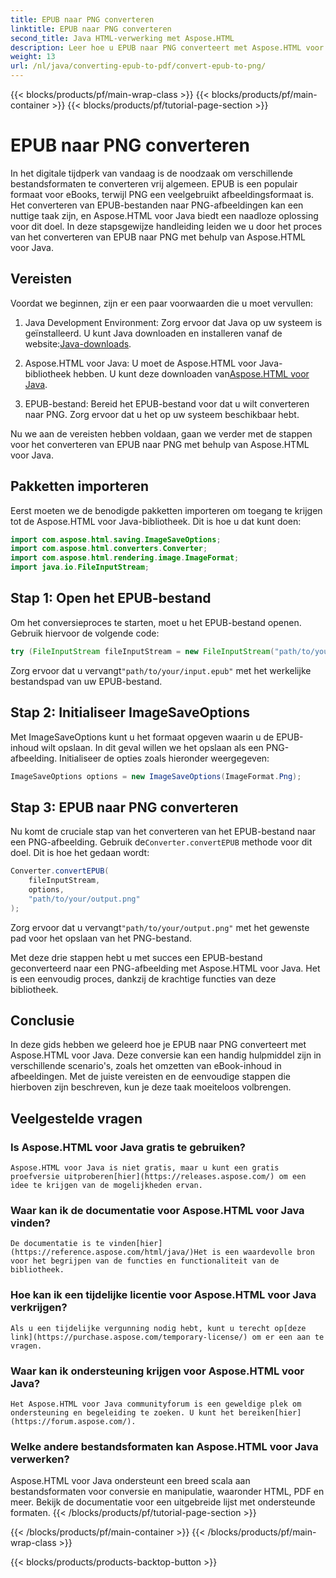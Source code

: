 ```yaml
---
title: EPUB naar PNG converteren
linktitle: EPUB naar PNG converteren
second_title: Java HTML-verwerking met Aspose.HTML
description: Leer hoe u EPUB naar PNG converteert met Aspose.HTML voor Java. Volg onze stapsgewijze handleiding en maak uw eBook-inhoud visueel aantrekkelijk.
weight: 13
url: /nl/java/converting-epub-to-pdf/convert-epub-to-png/
---
```


{{< blocks/products/pf/main-wrap-class >}}
{{< blocks/products/pf/main-container >}}
{{< blocks/products/pf/tutorial-page-section >}}

# EPUB naar PNG converteren


In het digitale tijdperk van vandaag is de noodzaak om verschillende bestandsformaten te converteren vrij algemeen. EPUB is een populair formaat voor eBooks, terwijl PNG een veelgebruikt afbeeldingsformaat is. Het converteren van EPUB-bestanden naar PNG-afbeeldingen kan een nuttige taak zijn, en Aspose.HTML voor Java biedt een naadloze oplossing voor dit doel. In deze stapsgewijze handleiding leiden we u door het proces van het converteren van EPUB naar PNG met behulp van Aspose.HTML voor Java.

## Vereisten

Voordat we beginnen, zijn er een paar voorwaarden die u moet vervullen:

1.  Java Development Environment: Zorg ervoor dat Java op uw systeem is geïnstalleerd. U kunt Java downloaden en installeren vanaf de website:[Java-downloads](https://www.oracle.com/java/technologies/javase-downloads.html).

2.  Aspose.HTML voor Java: U moet de Aspose.HTML voor Java-bibliotheek hebben. U kunt deze downloaden van[Aspose.HTML voor Java](https://releases.aspose.com/html/java/).

3. EPUB-bestand: Bereid het EPUB-bestand voor dat u wilt converteren naar PNG. Zorg ervoor dat u het op uw systeem beschikbaar hebt.

Nu we aan de vereisten hebben voldaan, gaan we verder met de stappen voor het converteren van EPUB naar PNG met behulp van Aspose.HTML voor Java.

## Pakketten importeren

Eerst moeten we de benodigde pakketten importeren om toegang te krijgen tot de Aspose.HTML voor Java-bibliotheek. Dit is hoe u dat kunt doen:

```java
import com.aspose.html.saving.ImageSaveOptions;
import com.aspose.html.converters.Converter;
import com.aspose.html.rendering.image.ImageFormat;
import java.io.FileInputStream;
```

## Stap 1: Open het EPUB-bestand

Om het conversieproces te starten, moet u het EPUB-bestand openen. Gebruik hiervoor de volgende code:

```java
try (FileInputStream fileInputStream = new FileInputStream("path/to/your/input.epub")) {
```

 Zorg ervoor dat u vervangt`"path/to/your/input.epub"` met het werkelijke bestandspad van uw EPUB-bestand.

## Stap 2: Initialiseer ImageSaveOptions

Met ImageSaveOptions kunt u het formaat opgeven waarin u de EPUB-inhoud wilt opslaan. In dit geval willen we het opslaan als een PNG-afbeelding. Initialiseer de opties zoals hieronder weergegeven:

```java
ImageSaveOptions options = new ImageSaveOptions(ImageFormat.Png);
```

## Stap 3: EPUB naar PNG converteren

 Nu komt de cruciale stap van het converteren van het EPUB-bestand naar een PNG-afbeelding. Gebruik de`Converter.convertEPUB` methode voor dit doel. Dit is hoe het gedaan wordt:

```java
Converter.convertEPUB(
    fileInputStream,
    options,
    "path/to/your/output.png"
);
```

 Zorg ervoor dat u vervangt`"path/to/your/output.png"` met het gewenste pad voor het opslaan van het PNG-bestand.

Met deze drie stappen hebt u met succes een EPUB-bestand geconverteerd naar een PNG-afbeelding met Aspose.HTML voor Java. Het is een eenvoudig proces, dankzij de krachtige functies van deze bibliotheek.

## Conclusie

In deze gids hebben we geleerd hoe je EPUB naar PNG converteert met Aspose.HTML voor Java. Deze conversie kan een handig hulpmiddel zijn in verschillende scenario's, zoals het omzetten van eBook-inhoud in afbeeldingen. Met de juiste vereisten en de eenvoudige stappen die hierboven zijn beschreven, kun je deze taak moeiteloos volbrengen.

## Veelgestelde vragen

### Is Aspose.HTML voor Java gratis te gebruiken?
    Aspose.HTML voor Java is niet gratis, maar u kunt een gratis proefversie uitproberen[hier](https://releases.aspose.com/) om een idee te krijgen van de mogelijkheden ervan.

### Waar kan ik de documentatie voor Aspose.HTML voor Java vinden?
    De documentatie is te vinden[hier](https://reference.aspose.com/html/java/)Het is een waardevolle bron voor het begrijpen van de functies en functionaliteit van de bibliotheek.

### Hoe kan ik een tijdelijke licentie voor Aspose.HTML voor Java verkrijgen?
    Als u een tijdelijke vergunning nodig hebt, kunt u terecht op[deze link](https://purchase.aspose.com/temporary-license/) om er een aan te vragen.

### Waar kan ik ondersteuning krijgen voor Aspose.HTML voor Java?
    Het Aspose.HTML voor Java communityforum is een geweldige plek om ondersteuning en begeleiding te zoeken. U kunt het bereiken[hier](https://forum.aspose.com/).

### Welke andere bestandsformaten kan Aspose.HTML voor Java verwerken?
   Aspose.HTML voor Java ondersteunt een breed scala aan bestandsformaten voor conversie en manipulatie, waaronder HTML, PDF en meer. Bekijk de documentatie voor een uitgebreide lijst met ondersteunde formaten.
{{< /blocks/products/pf/tutorial-page-section >}}

{{< /blocks/products/pf/main-container >}}
{{< /blocks/products/pf/main-wrap-class >}}

{{< blocks/products/products-backtop-button >}}
